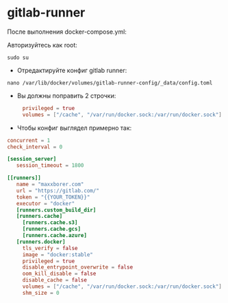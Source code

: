 # gitlab-runner

После выполнения docker-compose.yml:

Авторизуйтесь как root:
```shell
sudo su
```
- Отредактируйте конфиг gitlab runner:
```shell
nano /var/lib/docker/volumes/gitlab-runner-config/_data/config.toml
```
- Вы должны поправить 2 строчки:
```toml
     privileged = true
     volumes = ["/cache", "/var/run/docker.sock:/var/run/docker.sock"]
```
- Чтобы конфиг выглядел примерно так:
```toml
concurrent = 1
check_interval = 0

[session_server]
   session_timeout = 1800

[[runners]]
   name = "maxxborer.com"
   url = "https://gitlab.com/"
   token = "{{YOUR_TOKEN}}"
   executor = "docker"
   [runners.custom_build_dir]
   [runners.cache]
     [runners.cache.s3]
     [runners.cache.gcs]
     [runners.cache.azure]
   [runners.docker]
     tls_verify = false
     image = "docker:stable"
     privileged = true
     disable_entrypoint_overwrite = false
     oom_kill_disable = false
     disable_cache = false
     volumes = ["/cache", "/var/run/docker.sock:/var/run/docker.sock"]
     shm_size = 0
```
